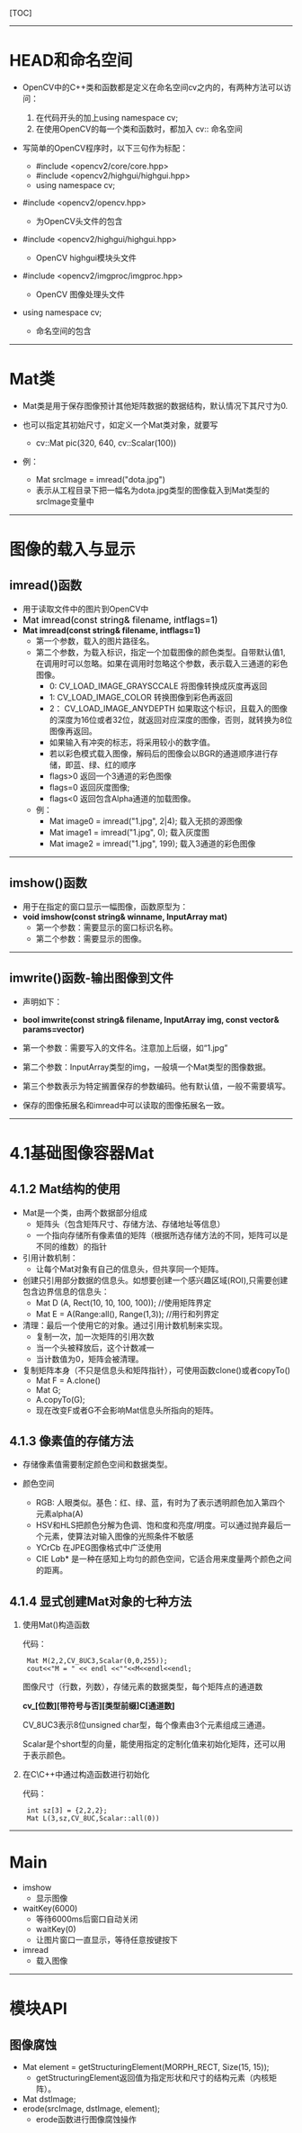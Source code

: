 [TOC]

--- 

# HEAD和命名空间

* OpenCV中的C++类和函数都是定义在命名空间cv之内的，有两种方法可以访问：
    1. 在代码开头的加上using namespace cv;
    2. 在使用OpenCV的每一个类和函数时，都加入 cv:: 命名空间

* 写简单的OpenCV程序时，以下三句作为标配：

    * #include <opencv2/core/core.hpp>
    * #include <opencv2/highgui/highgui.hpp>
    * using namespace cv;

* #include <opencv2/opencv.hpp>
    * 为OpenCV头文件的包含

* #include <opencv2/highgui/highgui.hpp>
    * OpenCV highgui模块头文件

* #include <opencv2/imgproc/imgproc.hpp>
    * OpenCV 图像处理头文件

* using namespace cv;
    * 命名空间的包含

---

# Mat类

* Mat类是用于保存图像预计其他矩阵数据的数据结构，默认情况下其尺寸为0.
* 也可以指定其初始尺寸，如定义一个Mat类对象，就要写
    * cv::Mat pic(320, 640, cv::Scalar(100))

* 例：
    * Mat srcImage = imread("dota.jpg")
    * 表示从工程目录下把一幅名为dota.jpg类型的图像载入到Mat类型的srcImage变量中

---

# 图像的载入与显示


## imread()函数

* 用于读取文件中的图片到OpenCV中
* <font color=# size=3>Mat imread(const string& filename, intflags=1)</font>
* **Mat imread(const string& filename, intflags=1)**
    * 第一个参数，载入的图片路径名。
    * 第二个参数，为载入标识，指定一个加载图像的颜色类型。自带默认值1,在调用时可以忽略。如果在调用时忽略这个参数，表示载入三通道的彩色图像。
        * 0: CV_LOAD_IMAGE_GRAYSCCALE 将图像转换成灰度再返回
        * 1: CV_LOAD_IMAGE_COLOR 转换图像到彩色再返回
        * 2： CV_LOAD_IMAGE_ANYDEPTH 如果取这个标识，且载入的图像的深度为16位或者32位，就返回对应深度的图像，否则，就转换为8位图像再返回。
        * 如果输入有冲突的标志，将采用较小的数字值。
        * 若以彩色模式载入图像，解码后的图像会以BGR的通道顺序进行存储，即蓝、绿、红的顺序
        * flags>0 返回一个3通道的彩色图像
        * flags=0 返回灰度图像;
        * flags<0 返回包含Alpha通道的加载图像。
    * 例：
        * Mat image0 = imread("1.jpg", 2|4); 载入无损的源图像
        * Mat image1 = imread("1.jpg", 0); 载入灰度图
        * Mat image2 = imread("1.jpg", 199); 载入3通道的彩色图像

---

## imshow()函数

* 用于在指定的窗口显示一幅图像，函数原型为：
* **void imshow(const string& winname, InputArray mat)**
    * 第一个参数：需要显示的窗口标识名称。
    * 第二个参数：需要显示的图像。

---

## imwrite()函数-输出图像到文件 

* 声明如下：
* **bool imwrite(const string& filename, InputArray img, const vector<int>& params=vector<int>)**
* 第一个参数：需要写入的文件名。注意加上后缀，如“1.jpg”
* 第二个参数：InputArray类型的img，一般填一个Mat类型的图像数据。
* 第三个参数表示为特定搁置保存的参数编码。他有默认值，一般不需要填写。

* 保存的图像拓展名和imread中可以读取的图像拓展名一致。


---

# 4.1基础图像容器Mat

## 4.1.2 Mat结构的使用

* Mat是一个类，由两个数据部分组成
    * 矩阵头（包含矩阵尺寸、存储方法、存储地址等信息）
    * 一个指向存储所有像素值的矩阵（根据所选存储方法的不同，矩阵可以是不同的维数）的指针
* 引用计数机制：
    * 让每个Mat对象有自己的信息头，但共享同一个矩阵。
* 创建只引用部分数据的信息头。如想要创建一个感兴趣区域(ROI),只需要创建包含边界信息的信息头：
    * Mat D (A, Rect(10, 10, 100, 100)); //使用矩阵界定
    * Mat E = A(Range:all(), Range(1,3)); //用行和列界定
* 清理：最后一个使用它的对象。通过引用计数机制来实现。
    * 复制一次，加一次矩阵的引用次数
    * 当一个头被释放后，这个计数减一
    * 当计数值为0，矩阵会被清理。
* 复制矩阵本身（不只是信息头和矩阵指针），可使用函数clone()或者copyTo()
    * Mat F = A.clone()
    * Mat G;
    * A.copyTo(G);
    * 现在改变F或者G不会影响Mat信息头所指向的矩阵。

## 4.1.3 像素值的存储方法

* 存储像素值需要制定颜色空间和数据类型。

* 颜色空间
    * RGB: 人眼类似。基色：红、绿、蓝，有时为了表示透明颜色加入第四个元素alpha(A)
    * HSV和HLS把颜色分解为色调、饱和度和亮度/明度。可以通过抛弃最后一个元素，使算法对输入图像的光照条件不敏感
    * YCrCb 在JPEG图像格式中广泛使用
    * CIE L*a*b* 是一种在感知上均匀的颜色空间，它适合用来度量两个颜色之间的距离。

## 4.1.4 显式创建Mat对象的七种方法

1. 使用Mat()构造函数

    代码：

        Mat M(2,2,CV_8UC3,Scalar(0,0,255));
        cout<<"M = " << endl <<""<<M<<endl<<endl;

    图像尺寸（行数，列数），存储元素的数据类型，每个矩阵点的通道数

    **cv_[位数][带符号与否][类型前缀]C[通道数]**

    CV_8UC3表示8位unsigned char型，每个像素由3个元素组成三通道。

    Scalar是个short型的向量，能使用指定的定制化值来初始化矩阵，还可以用于表示颜色。

2. 在C\C++中通过构造函数进行初始化

    代码：

        int sz[3] = {2,2,2};
        Mat L(3,sz,CV_8UC,Scalar::all(0))

    






---







# Main

* imshow 
    * 显示图像
* waitKey(6000)
    * 等待6000ms后窗口自动关闭
    * waitKey(0)
    * 让图片窗口一直显示，等待任意按键按下
* imread 
    * 载入图像

---

# 模块API

## 图像腐蚀

* Mat element = getStructuringElement(MORPH_RECT, Size(15, 15));
    * getStructuringElement返回值为指定形状和尺寸的结构元素（内核矩阵）。
* Mat dstImage;
* erode(srcImage, dstImage, element);
    * erode函数进行图像腐蚀操作